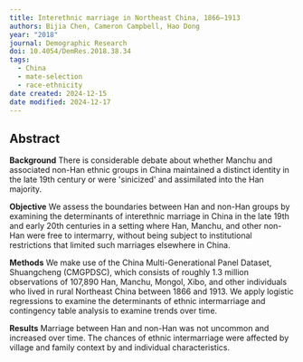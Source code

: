 ```yaml
---
title: Interethnic marriage in Northeast China, 1866–1913
authors: Bijia Chen, Cameron Campbell, Hao Dong
year: "2018"
journal: Demographic Research
doi: 10.4054/DemRes.2018.38.34
tags:
  - China
  - mate-selection
  - race-ethnicity
date created: 2024-12-15
date modified: 2024-12-17
---
```


## Abstract

**Background** There is considerable debate about whether Manchu and associated non-Han ethnic groups in China maintained a distinct identity in the late 19th century or were 'sinicized' and assimilated into the Han majority.

**Objective** We assess the boundaries between Han and non-Han groups by examining the determinants of interethnic marriage in China in the late 19th and early 20th centuries in a setting where Han, Manchu, and other non-Han were free to intermarry, without being subject to institutional restrictions that limited such marriages elsewhere in China.

**Methods** We make use of the China Multi-Generational Panel Dataset, Shuangcheng (CMGPDSC), which consists of roughly 1.3 million observations of 107,890 Han, Manchu, Mongol, Xibo, and other individuals who lived in rural Northeast China between 1866 and 1913. We apply logistic regressions to examine the determinants of ethnic intermarriage and contingency table analysis to examine trends over time.

**Results** Marriage between Han and non-Han was not uncommon and increased over time. The chances of ethnic intermarriage were affected by village and family context by and individual characteristics.
